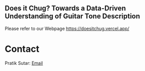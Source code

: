 ## Does it Chug? Towards a Data-Driven Understanding of Guitar Tone Description

Please refer to our Webpage https://doesitchug.vercel.app/


# Contact 
Pratik Sutar: [Email](mailto:sutarpratik2012@gmail.com)
